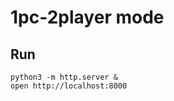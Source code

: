 
1pc-2player mode
=================

## Run

```
python3 -m http.server &
open http://localhost:8000
```
